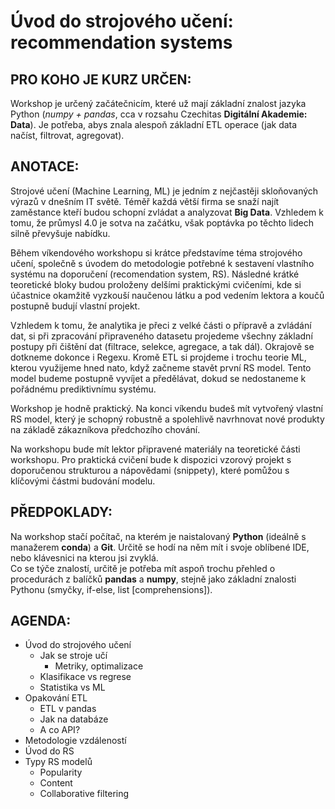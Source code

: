 # Úvod do strojového učení: recommendation systems

## PRO KOHO JE KURZ URČEN:  
Workshop je určený začátečnicím, které už mají základní znalost
jazyka Python (*numpy + pandas*, cca v rozsahu Czechitas **Digitální Akademie: Data**).
Je potřeba, abys znala alespoň základní ETL operace (jak data načíst, filtrovat, agregovat).

## ANOTACE:
Strojové učení (Machine Learning, ML) je jedním z nejčastěji skloňovaných výrazů v dnešním IT světě. Téměř každá větší firma se snaží najít zaměstance kteří budou schopní zvládat a analyzovat **Big Data**. Vzhledem k tomu, že průmysl 4.0 je sotva na začátku, však poptávka po těchto lidech silně převyšuje nabídku.

Během víkendového workshopu si krátce představíme téma strojového učení, společně s úvodem do metodologie potřebné k sestavení vlastního systému na
doporučení (recomendation system, RS). Následné krátké teoretické bloky budou proloženy delšími praktickými cvičeními, kde si účastnice okamžitě vyzkouší naučenou látku a pod
vedením lektora a koučů postupně budují vlastní projekt. 

Vzhledem k tomu, že analytika je přeci z velké části o přípravě a zvládání dat, si při zpracování připraveného datasetu projedeme všechny základní postupy při čištění dat (filtrace, selekce, agregace, a tak dál). Okrajově se dotkneme dokonce i Regexu. Kromě ETL si projdeme i trochu teorie ML, kterou využijeme hned nato, když začneme stavět první RS model. Tento model budeme postupně vyvíjet a předělávat, dokud se nedostaneme k pořádnému prediktivnímu systému.

Workshop je hodně praktický. Na konci víkendu budeš mít vytvořený vlastní RS model, který je schopný robustně a spolehlivě navrhnovat nové produkty na základě zákazníkova předchozího chování.  

Na workshopu bude mít lektor připravené materiály na teoretické části workshopu.
Pro praktická cvičení bude k dispozici vzorový projekt s doporučenou strukturou a 
nápovědami (snippety), které pomůžou s klíčovými částmi budování modelu. 
  
## PŘEDPOKLADY:  
Na workshop stačí počítač, na kterém je naistalovaný **Python** (ideálně s manažerem **conda**) a **Git**. Určitě se hodí na něm mít i svoje oblíbené IDE, nebo klávesnici na kterou jsi zvyklá.  
Co se týče znalostí, určitě je potřeba mít aspoň trochu přehled o procedurách z balíčků **pandas** a **numpy**, stejně jako základní znalosti Pythonu (smyčky, if-else, list \[comprehensions\]).  
  
## AGENDA: 
- Úvod do strojového učení  
  - Jak se stroje učí
    - Metriky, optimalizace
  - Klasifikace vs regrese
  - Statistika vs ML
- Opakování ETL
  - ETL v pandas
  - Jak na databáze
  - A co API?   
- Metodologie vzdáleností
- Úvod do RS  
- Typy RS modelů
  - Popularity
  - Content
  - Collaborative filtering